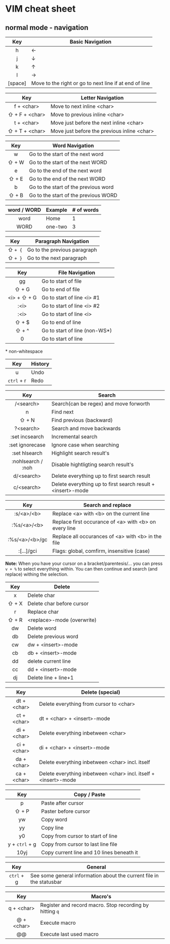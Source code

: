 # VIM cheat sheet
## normal mode - navigation

| Key | Basic Navigation
|:---:|---
| h | &#8592;
| j | &#8595;
| k | &#8593;
| l | &#8594;
| [space] | Move to the right or go to next line if at end of line

| Key | Letter Navigation
|:---:|---
| f + \<char\> | Move to next inline \<char\>
| &#8679; + F + \<char\> | Move to previous inline \<char\>
| t + \<char\> | Move just before the next inline \<char\>
| &#8679; + T +  \<char\> | Move just before the previous inline \<char\>

| Key | Word Navigation
|:---:|---
| w | Go to the start of the next word
| &#8679; + W | Go to the start of the next WORD
| e | Go to the end of the next word
| &#8679; + E | Go to the end of the next WORD
| b | Go to the start of the previous word
| &#8679; + B | Go to the start of the previous WORD

| word / WORD | Example | # of words
|:---:|---|---
| word | Home | 1
| WORD | one-two | 3

| Key | Paragraph Navigation
|:---:|---
| &#8679; `+ {` | Go to the previous paragraph
| &#8679; `+ }` | Go to the next paragraph

| Key | File Navigation
|:---:|---
| gg | Go to start of file
| &#8679; + G | Go to end of file
| \<i\> +  &#8679; + G | Go to start of line \<i\> #1
| :\<i\> | Go to start of line \<i\> #2
| :\<i\> | Go to start of line \<i\>
| &#8679; + $ | Go to end of line
| &#8679; + ^ | Go to start of line (non-WS*)
| 0 | Go to start of line

\* non-whitespace

| Key | History
|:---:|---
| u | Undo
| `ctrl` + r | Redo

| Key | Search
|:---:|---
| /\<search\> | Search(can be regex) and move forworth
| n | Find next
| &#8679; + N | Find previous (backward)
| ?\<search\> | Search and move backwards
| :set incsearch | Incremental search
| :set ignorecase | Ignore case when searching
| :set hlsearch | Highlight search result\'s
| :nohlsearch / :noh | Disable hightligting search result\'s
| d/\<search\> | Delete everything up to first search result
| c/\<search\> | Delete  everything up to first search result + \<insert\>-mode

| Key | Search and replace
|:---:|---
| :s/\<a\>/\<b\> | Replace \<a\> with \<b\> on the current line
| :%s/\<a\>/\<b\> | Replace first occurance of \<a\> with \<b\> on every line
| :%s/\<a\>/\<b\>/gc | Replace all occurances of \<a\> with \<b\> in the file
| :[...]/gci | Flags: global, comfirm, insensitive (case)

__Note:__
When you have your cursor on a bracket/parentesis/... you can press `v + %` to select everything within. You can then continue and search (and replace) withing the selection.

| Key | Delete
|:---:|---
| x | Delete char
| &#8679; + X | Delete char before cursor
| r | Replace char
| &#8679; + R | \<replace\>-mode (overwrite)
| dw | Delete word
| db | Delete previous word
| cw | dw + \<insert\>-mode
| cb | db + \<insert\>-mode
| dd | delete current line
| cc | dd + \<insert\>-mode
| dj | Delete line + line+1

| Key | Delete (special)
|:---:|---
| dt + \<char\> | Delete everything from cursor to \<char\>
| ct + \<char\> | dt + \<char\> + \<insert\>-mode
| di + \<char\> | Delete everything inbetween \<char\>
| ci + \<char\> | di + \<char\> + \<insert\>-mode
| da + \<char\> | Delete everything inbetween \<char\> incl. itself
| ca + \<char\> | Delete everything inbetween \<char\> incl. itself + \<insert\>-mode

| Key | Copy / Paste
|:---:|---
| p | Paste after cursor
| &#8679; + P | Paster before cursor
| yw | Copy word
| yy | Copy line
| y0 | Copy from cursor to start of line
| y + `ctrl` + g | Copy from cursor to last line file
| 10yj | Copy current line and 10 lines beneath it

| Key | General
|:---:|---
| `ctrl` + g | See some general information about the current file in the statusbar

| Key | Macro's
|:---:|---
| q + \<char\> | Register and record macro. Stop recording by hitting `q`
| @ + \<char\> | Execute macro
| @@ | Execute last used macro
